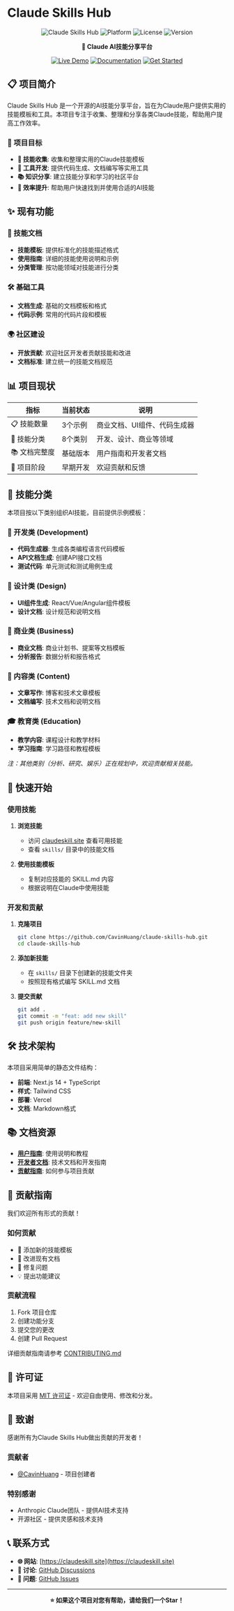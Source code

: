 # Claude Skills Hub

<div align="center">

![Claude Skills Hub](https://img.shields.io/badge/Claude-Skills%20Hub-blue?style=for-the-badge)
![Platform](https://img.shields.io/badge/Platform-Web-green?style=for-the-badge)
![License](https://img.shields.io/badge/License-MIT-yellow?style=for-the-badge)
![Version](https://img.shields.io/badge/Version-0.1.0-orange?style=for-the-badge)

**🤖 Claude AI技能分享平台**

[![Live Demo](https://img.shields.io/badge/🌐-Live%20Demo-informational)](https://claudeskill.site)
[![Documentation](https://img.shields.io/badge/📚-Documentation-blue)](docs/)
[![Get Started](https://img.shields.io/badge/🚀-Get%20Started-success)](#快速开始)

</div>

## 📋 项目简介

Claude Skills Hub 是一个开源的AI技能分享平台，旨在为Claude用户提供实用的技能模板和工具。本项目专注于收集、整理和分享各类Claude技能，帮助用户提高工作效率。

### 🎯 项目目标

- **📝 技能收集**: 收集和整理实用的Claude技能模板
- **🔧 工具开发**: 提供代码生成、文档编写等实用工具
- **📚 知识分享**: 建立技能分享和学习的社区平台
- **🚀 效率提升**: 帮助用户快速找到并使用合适的AI技能

## ✨ 现有功能

### 📖 技能文档
- **技能模板**: 提供标准化的技能描述格式
- **使用指南**: 详细的技能使用说明和示例
- **分类管理**: 按功能领域对技能进行分类

### 🛠️ 基础工具
- **文档生成**: 基础的文档模板和格式
- **代码示例**: 常用的代码片段和模板

### 🌍 社区建设
- **开放贡献**: 欢迎社区开发者贡献技能和改进
- **文档标准**: 建立统一的技能文档规范

## 📊 项目现状

<div align="center">

| 指标 | 当前状态 | 说明 |
|------|----------|------|
| 📋 技能数量 | 3个示例 | 商业文档、UI组件、代码生成器 |
| 📂 技能分类 | 8个类别 | 开发、设计、商业等领域 |
| 📚 文档完整度 | 基础版本 | 用户指南和开发者文档 |
| 🚀 项目阶段 | 早期开发 | 欢迎贡献和反馈 |

</div>

## 🎯 技能分类

本项目按以下类别组织AI技能，目前提供示例模板：

### 🔧 开发类 (Development)
- **代码生成器**: 生成各类编程语言代码模板
- **API文档生成**: 创建API接口文档
- **测试代码**: 单元测试和测试用例生成

### 🎨 设计类 (Design)  
- **UI组件生成**: React/Vue/Angular组件模板
- **设计文档**: 设计规范和说明文档

### 💼 商业类 (Business)
- **商业文档**: 商业计划书、提案等文档模板
- **分析报告**: 数据分析和报告格式

### 📝 内容类 (Content)
- **文章写作**: 博客和技术文章模板
- **文档编写**: 技术文档和说明文档

### 🎓 教育类 (Education)
- **教学内容**: 课程设计和教学材料
- **学习指南**: 学习路径和教程模板

*注：其他类别（分析、研究、娱乐）正在规划中，欢迎贡献相关技能。*

## 🚀 快速开始

### 使用技能

1. **浏览技能**
   - 访问 [claudeskill.site](https://claudeskill.site) 查看可用技能
   - 查看 `skills/` 目录中的技能文档

2. **使用技能模板**
   - 复制对应技能的 SKILL.md 内容
   - 根据说明在Claude中使用技能

### 开发和贡献

1. **克隆项目**
   ```bash
   git clone https://github.com/CavinHuang/claude-skills-hub.git
   cd claude-skills-hub
   ```

2. **添加新技能**
   - 在 `skills/` 目录下创建新的技能文件夹
   - 按照现有格式编写 SKILL.md 文档

3. **提交贡献**
   ```bash
   git add .
   git commit -m "feat: add new skill"
   git push origin feature/new-skill
   ```

## 🛠️ 技术架构

本项目采用简单的静态文件结构：

- **前端**: Next.js 14 + TypeScript
- **样式**: Tailwind CSS
- **部署**: Vercel
- **文档**: Markdown格式

## 📚 文档资源

- **[用户指南](docs/user-guide.md)**: 使用说明和教程
- **[开发者文档](docs/developer-guide.md)**: 技术文档和开发指南
- **[贡献指南](CONTRIBUTING.md)**: 如何参与项目贡献

## 🤝 贡献指南

我们欢迎所有形式的贡献！

### 如何贡献
- 🎯 添加新的技能模板
- 📝 改进现有文档  
- 🐛 修复问题
- 💡 提出功能建议

### 贡献流程
1. Fork 项目仓库
2. 创建功能分支
3. 提交您的更改
4. 创建 Pull Request

详细贡献指南请参考 [CONTRIBUTING.md](CONTRIBUTING.md)

## 📄 许可证

本项目采用 [MIT 许可证](LICENSE) - 欢迎自由使用、修改和分发。

## 🙏 致谢

感谢所有为Claude Skills Hub做出贡献的开发者！

### 贡献者
- [@CavinHuang](https://github.com/CavinHuang) - 项目创建者

### 特别感谢
- Anthropic Claude团队 - 提供AI技术支持
- 开源社区 - 提供灵感和技术支持

## 📞 联系方式

- **🌐 网站**: [https://claudeskill.site](https://claudeskill.site)
- **💬 讨论**: [GitHub Discussions](https://github.com/CavinHuang/claude-skills-hub/discussions)
- **🐛 问题**: [GitHub Issues](https://github.com/CavinHuang/claude-skills-hub/issues)

---

<div align="center">

**⭐ 如果这个项目对您有帮助，请给我们一个Star！**

</div>
